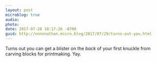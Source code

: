 ```yaml
---
layout: post
microblog: true
audio: 
photo: 
date: 2017-07-28 18:17:26 -0700
guid: http://nnnnnathan.micro.blog/2017/07/29/turns-out-you.html
---
```

Turns out you can get a blister on the _back_ of your first knuckle from carving blocks for printmaking. Yay. 
